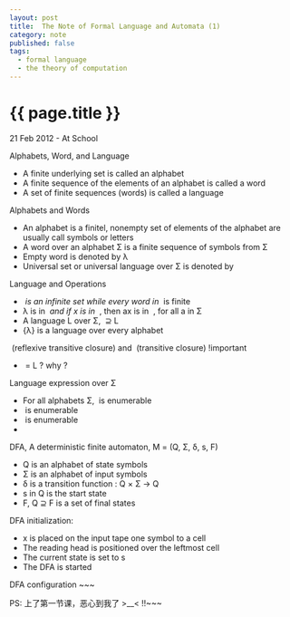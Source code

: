 ```yaml
---
layout: post
title:  The Note of Formal Language and Automata (1)
category: note
published: false
tags:
  - formal language
  - the theory of computation
---
```


{{ page.title }}
================

<p class="meta">21 Feb 2012 - At School</p>

Alphabets, Word, and Language

* A finite underlying set is called an alphabet
* A finite sequence of the elements of an alphabet is called a word
* A set of finite sequences (words) is called a language

Alphabets and Words

* An alphabet is a finitel, nonempty set of elements of the alphabet are usually call symbols or letters
* A word over an alphabet &Sigma; is a finite sequence of symbols from &Sigma;
* Empty word is denoted by &lambda;
* Universal set or universal language over &Sigma; is denoted by <math>&Sigma;^*</math>

Language and Operations

* <math>&Sigma;^*</math> is an infinite set while every word in <math>&Sigma;^*</math> is finite
* &lambda; is in <math>&Sigma;^*</math> and if x is in <math>&Sigma;^*</math> , then ax is in <math>&Sigma;^*</math> , for all a in &Sigma; 
* A language L over &Sigma;, <math>&Sigma;^*</math> &supe; L
* {&lambda;} is a language over every alphabet

<math>L^*</math> (reflexive transitive closure) and <math> L^+</math> (transitive closure) !important

* <math>L^+</math> = L<math>L^*</math> ? why ?

Language expression over &Sigma;

* For all alphabets &Sigma;, <math>&Sigma^*</math> is enumerable
* <math>E_&Sigma;</math> is enumerable
* <math>L_&Sigma;</math> is enumerable
* <math>L_&Sigma; &sub; 2^&Sigma;^*</math> 

DFA, A deterministic finite automaton, M = (Q, &Sigma;, &delta;, s, F)

* Q is an alphabet of state symbols
* &Sigma; is an alphabet of input symbols
* &delta; is a transition function : Q &times; &Sigma; -> Q
* s in Q is the start state
* F, Q &supe; F is a set of final states 

DFA initialization:

* x is placed on the input tape one symbol to a cell
* The reading head is positioned over the leftmost cell
* The current state is set to s
* The DFA is started

DFA configuration ~~~

PS: 上了第一节课，恶心到我了 >__< !!~~~

